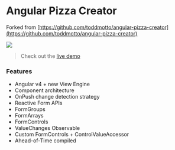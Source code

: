 # Angular Pizza Creator

Forked from [https://github.com/toddmotto/angular-pizza-creator](https://github.com/toddmotto/angular-pizza-creator)

<a href="https://ultimateangular.com" target="_blank"><img src="https://toddmotto.com/img/ua.png"></a>

> Check out the [live demo](https://toddmotto.com/angular-pizza-creator/)

### Features

* Angular v4 + new View Engine
* Component architecture
* OnPush change detection strategy
* Reactive Form APIs
* FormGroups
* FormArrays
* FormControls
* ValueChanges Observable
* Custom FormControls + ControlValueAccessor
* Ahead-of-Time compiled
